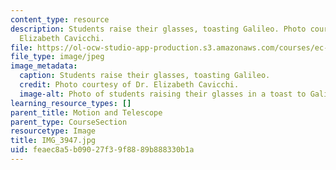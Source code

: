 ```yaml
---
content_type: resource
description: Students raise their glasses, toasting Galileo. Photo courtesy of Dr.
  Elizabeth Cavicchi.
file: https://ol-ocw-studio-app-production.s3.amazonaws.com/courses/ec-050-recreate-experiments-from-history-inform-the-future-from-the-past-galileo-january-iap-2010/feaec8a5b09027f39f8889b888330b1a_IMG_3947.jpg
file_type: image/jpeg
image_metadata:
  caption: Students raise their glasses, toasting Galileo.
  credit: Photo courtesy of Dr. Elizabeth Cavicchi.
  image-alt: Photo of students raising their glasses in a toast to Galileo.
learning_resource_types: []
parent_title: Motion and Telescope
parent_type: CourseSection
resourcetype: Image
title: IMG_3947.jpg
uid: feaec8a5-b090-27f3-9f88-89b888330b1a
---
```

